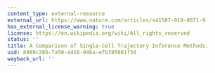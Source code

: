 ```yaml
---
content_type: external-resource
external_url: https://www.nature.com/articles/s41587-019-0071-9
has_external_license_warning: true
license: https://en.wikipedia.org/wiki/All_rights_reserved
status: ''
title: A Comparison of Single-Cell Trajectory Inference Methods.
uid: 8989c286-7a50-4416-94ba-efb395081f34
wayback_url: ''
---
```

